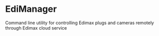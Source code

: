 # EdiManager
Command line utility for controlling Edimax plugs and cameras remotely through Edimax cloud service
